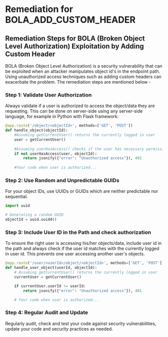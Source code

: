 # Remediation for BOLA_ADD_CUSTOM_HEADER

## Remediation Steps for BOLA (Broken Object Level Authorization) Exploitation by Adding Custom Header
BOLA (Broken Object Level Authorization) is a security vulnerability that can be exploited when an attacker manipulates object id's in the endpoint path. Using unauthorized access techniques such as adding custom headers can exacerbate the problem. The remediation steps are mentioned below -

### Step 1: Validate User Authorization
Always validate if a user is authorized to access the object/data they are requesting. This can be done on server-side using any server-side language, for example in Python with Flask framework:

```python
@app.route('/object/<objectId>', methods=['GET', 'POST'])
def handle_object(objectId):
    #Assuming getCurrentUser() returns the currently logged in user
    user = getCurrentUser()
    
    #Assuming userHasAccess() checks if the user has necessary permissions
    if not userHasAccess(user, objectId):
        return jsonify({"error": "Unauthorized access"}), 401
    
    #Your code when user is authorized...
```

### Step 2: Use Random and Unpredictable GUIDs
For your object IDs, use UUIDs or GUIDs which are neither predictable nor sequential.

```python
import uuid

# Generating a random UUID
objectId = uuid.uuid4()
```

### Step 3: Include User ID in the Path and check authorization
To ensure the right user is accessing his/her objects/data, include user id in the path and always check if the user id matches with the currently logged in user id. This prevents one user accessing another user's objects.
```python
@app.route('/user/<userId>/object/<objectId>', methods=['GET', 'POST'])
def handle_user_object(userId, objectId):
    # Assuming getCurrentUser() returns the currently logged in user
    currentUser = getCurrentUser()

    if currentUser.userId != userId:
        return jsonify({"error": "Unauthorized access"}), 401

    # Your code when user is authorized...
```
### Step 4: Regular Audit and Update
Regularly audit, check and test your code against security vulnerabilities, update your code and security practices as needed.
